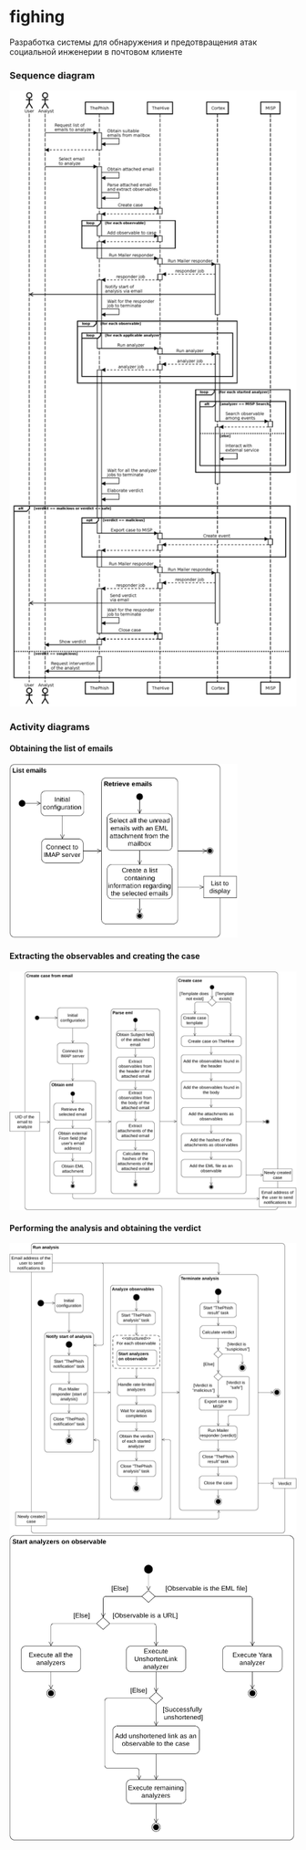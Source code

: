 # fighing
Разработка системы для обнаружения и предотвращения атак социальной инженерии в почтовом клиенте

### Sequence diagram

<img src="/diagrams/sequence.png" width="700">

### Activity diagrams

#### Obtaining the list of emails

<img src="/diagrams/list_emails_activity.png" width="400">

#### Extracting the observables and creating the case

<img src="/diagrams/case_from_email_activity.png" width="700">

#### Performing the analysis and obtaining the verdict

<img src="/diagrams/run_analysis_activity.png" width="700">

<img src="/diagrams/start_analyzers_activity.png" width="500">
